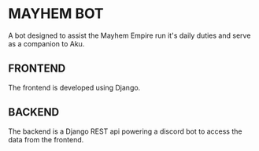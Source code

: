 # MAYHEM BOT

A bot designed to assist the Mayhem Empire run it's daily duties and serve as a companion to Aku.

## FRONTEND

The frontend is developed using Django.

## BACKEND

The backend is a Django REST api powering a discord bot to access the data from the frontend.
